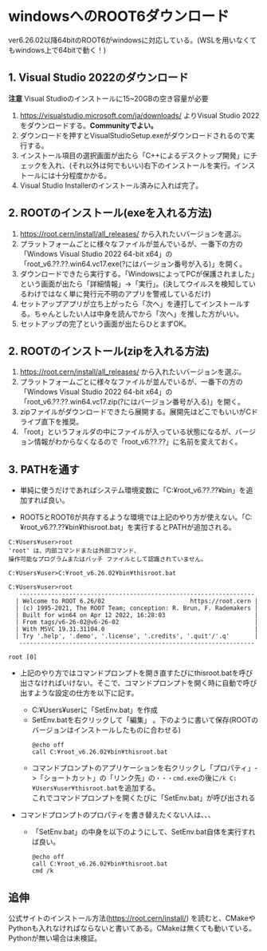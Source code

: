 # windowsへのROOT6ダウンロード
ver6.26.02以降64bitのROOT6がwindowsに対応している。(WSLを用いなくてもwindows上で64bitで動く！)

## 1. Visual Studio 2022のダウンロード
**注意** Visual Studioのインストールに15~20GBの空き容量が必要
1. https://visualstudio.microsoft.com/ja/downloads/ よりVisual Studio 2022をダウンロードする。**Communityでよい。**
2. ダウンロードを押すとVisualStudioSetup.exeがダウンロードされるので実行する。
3. インストール項目の選択画面が出たら「C++によるデスクトップ開発」にチェックを入れ、(それ以外は何でもいい)右下のインストールを実行。インストールには十分程度かかる。
4. Visual Studio Installerのインストール済みに入れば完了。

## 2. ROOTのインストール(exeを入れる方法)
1. https://root.cern/install/all_releases/ から入れたいバージョンを選ぶ。
2. プラットフォームごとに様々なファイルが並んでいるが、一番下の方の「Windows Visual Studio 2022 64-bit x64」の「root_v6.??.??.win64.vc17.exe(?にはバージョン番号が入る)」を開く。
3. ダウンロードできたら実行する。「WindowsによってPCが保護されました」という画面が出たら「詳細情報」->「実行」。(決してウイルスを検知しているわけではなく単に発行元不明のアプリを警戒しているだけ)
4. セットアップアプリが立ち上がったら「次へ」を連打してインストールする。ちゃんとしたい人は中身を読んでから「次へ」を推した方がいい。
5. セットアップの完了という画面が出たらひとまずOK。

## 2. ROOTのインストール(zipを入れる方法)
1. https://root.cern/install/all_releases/ から入れたいバージョンを選ぶ。
2. プラットフォームごとに様々なファイルが並んでいるが、一番下の方の「Windows Visual Studio 2022 64-bit x64」の「root_v6.??.??.win64.vc17.zip(?にはバージョン番号が入る)」を開く。
3. zipファイルがダウンロードできたら展開する。展開先はどこでもいいがCドライブ直下を推奨。
4. 「root」というフォルダの中にファイルが入っている状態になるが、バージョン情報がわからなくなるので「root_v6.??.??」に名前を変えておく。

## 3. PATHを通す
- 単純に使うだけであればシステム環境変数に「C:¥root_v6.??.??¥bin」を追加すれば良い。

- ROOT5とROOT6が共存するような環境では上記のやり方が使えない。「C:¥root_v6.??.??¥bin¥thisroot.bat」を実行するとPATHが追加される。
```
C:¥Users¥user>root
'root' は、内部コマンドまたは外部コマンド、
操作可能なプログラムまたはバッチ ファイルとして認識されていません。

C:¥Users¥user>C:¥root_v6.26.02¥bin¥thisroot.bat

C:¥Users¥user>root
   ------------------------------------------------------------------
  | Welcome to ROOT 6.26/02                        https://root.cern |
  | (c) 1995-2021, The ROOT Team; conception: R. Brun, F. Rademakers |
  | Built for win64 on Apr 12 2022, 16:28:03                         |
  | From tags/v6-26-02@v6-26-02                                      |
  | With MSVC 19.31.31104.0                                          |
  | Try '.help', '.demo', '.license', '.credits', '.quit'/'.q'       |
   ------------------------------------------------------------------

root [0]
```
- 上記のやり方ではコマンドプロンプトを開き直すたびにthisroot.batを呼び出さなければいけない。そこで、コマンドプロンプトを開く時に自動で呼び出すような設定の仕方を以下に記す。
  - C:¥Users¥userに「SetEnv.bat」を作成
  - SetEnv.batを右クリックして「編集」 。下のように書いて保存(ROOTのバージョンはインストールしたものに合わせる)
    ```
    @echo off
    call C:¥root_v6.26.02¥bin¥thisroot.bat
    ```
  - コマンドプロンプトのアプリケーションを右クリックし「プロパティ」->「ショートカット」の「リンク先」の`・・・cmd.exe`の後に`/k C:¥Users¥user¥thisroot.bat`を追加する。<br>
    これでコマンドプロンプトを開くたびに「SetEnv.bat」が呼び出される

- コマンドプロンプトのプロパティを書き替えたくない人は、、、
  - 「SetEnv.bat」の中身を以下のようにして、SetEnv.bat自体を実行すれば良い。
    ```
    @echo off
    call C:¥root_v6.26.02¥bin¥thisroot.bat
    cmd /k
    ```

## 追伸
公式サイトのインストール方法(https://root.cern/install/) を読むと、CMakeやPythonも入れなければならないと書いてある。CMakeは無くても動いている。Pythonが無い場合は未検証。